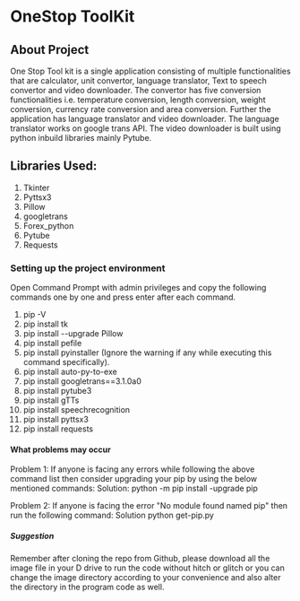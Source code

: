 # OneStop ToolKit #

## About Project
One Stop Tool kit is a single application consisting of multiple functionalities that are calculator, unit convertor, language translator, Text to speech convertor and video downloader. The convertor has five conversion functionalities i.e. temperature conversion, length conversion, weight conversion, currency rate conversion and area conversion. Further the application has language translator and video downloader. The language translator works on google trans API. The video downloader is built using python inbuild libraries mainly Pytube. 

## Libraries Used: ##
  1. Tkinter 
  2. Pyttsx3
  3. Pillow
  4. googletrans
  5. Forex_python
  6. Pytube
  7. Requests


### Setting up the project environment ###

Open Command Prompt with admin privileges and copy the following commands one by one and press enter after each command.

1. pip -V 
2. pip install tk
3. pip install --upgrade Pillow
4. pip install pefile
5. pip install pyinstaller (Ignore the warning if any while executing this command specifically).
6. pip install auto-py-to-exe 
7. pip install googletrans==3.1.0a0
8. pip install pytube3
9. pip install gTTs
10. pip install speechrecognition
11. pip install pyttsx3
12. pip install requests

#### What problems may occur ####
Problem 1: If anyone is facing any errors while following the above command list then consider upgrading your pip by using 
the below mentioned commands:
  Solution: python -m pip install -upgrade pip

Problem 2: If anyone is facing the error "No module found named pip" then run the following command:
  Solution python get-pip.py
        
##### Suggestion #####
Remember after cloning the repo from Github, please download all the image file in your D drive to run the code without 
hitch or glitch or you can change the image directory according to your convenience and also alter the directory in the program code as well.


